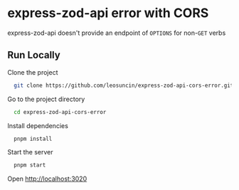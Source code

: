 # express-zod-api error with CORS

express-zod-api doesn't provide an endpoint of `OPTIONS` for non-`GET` verbs

## Run Locally

Clone the project

```bash
  git clone https://github.com/leosuncin/express-zod-api-cors-error.git -b error
```

Go to the project directory

```bash
  cd express-zod-api-cors-error
```

Install dependencies

```bash
  pnpm install
```

Start the server

```bash
  pnpm start
```

Open [http://localhost:3020](http://localhost:3020)
